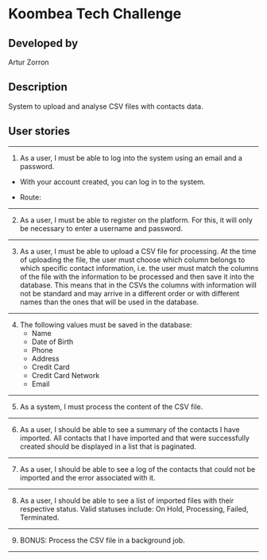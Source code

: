 # Koombea Tech Challenge

## Developed by

Artur Zorron

## Description

System to upload and analyse CSV files with contacts data.

## User stories

---

1. As a user, I must be able to log into the system using an email and a password.

- With your account created, you can log in to the system.

- Route: 

---

2. As a user, I must be able to register on the platform. For this, it will only be necessary to enter a username and password.

---

3. As a user, I must be able to upload a CSV file for processing. At the time of uploading the file, the user must choose which column belongs to which specific contact information, i.e. the user must match the columns of the file with the information to be processed and then save it into the database. This means that in the CSVs the columns with information will not be standard and may arrive in a different order or with different names than the ones that will be used in the database.

---

4. The following values must be saved in the database:
    - Name
    - Date of Birth
    - Phone
    - Address
    - Credit Card
    - Credit Card Network
    - Email

---

5. As a system, I must process the content of the CSV file.

---

6. As a user, I should be able to see a summary of the contacts I have imported. All contacts that I have imported and that were successfully created should be displayed in a list that is paginated.

---

7. As a user, I should be able to see a log of the contacts that could not be imported and the error associated with it.

---

8. As a user, I should be able to see a list of imported files with their respective status. Valid statuses include: On Hold, Processing, Failed, Terminated.

---

9. BONUS: Process the CSV file in a background job.

---